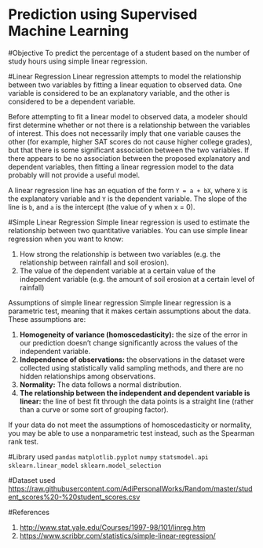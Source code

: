 # Prediction using Supervised Machine Learning

#Objective
To predict the percentage of a student based on the number of study hours using simple linear regression.

#Linear Regression
Linear regression attempts to model the relationship between two variables by fitting a linear equation to observed data. One variable is considered to be an explanatory variable, and the other is considered to be a dependent variable.

Before attempting to fit a linear model to observed data, a modeler should first determine whether or not there is a relationship between the variables of interest. This does not necessarily imply that one variable causes the other (for example, higher SAT scores do not cause higher college grades), but that there is some significant association between the two variables. If there appears to be no association between the proposed explanatory and dependent variables, then fitting a linear regression model to the data probably will not provide a useful model.

A linear regression line has an equation of the form `Y = a + bX`, where `X` is the explanatory variable and `Y` is the dependent variable. The slope of the line is `b`, and `a` is the intercept (the value of y when x = 0).

#Simple Linear Regression
Simple linear regression is used to estimate the relationship between two quantitative variables. You can use simple linear regression when you want to know:
1) How strong the relationship is between two variables (e.g. the relationship between rainfall and soil erosion).
2) The value of the dependent variable at a certain value of the independent variable (e.g. the amount of soil erosion at a certain level of rainfall)

Assumptions of simple linear regression
Simple linear regression is a parametric test, meaning that it makes certain assumptions about the data. These assumptions are:

1) **Homogeneity of variance (homoscedasticity):** the size of the error in our prediction doesn’t change significantly across the values of the independent variable.
2) **Independence of observations:** the observations in the dataset were collected using statistically valid sampling methods, and there are no hidden relationships among observations.
3) **Normality:** The data follows a normal distribution.
4) **The relationship between the independent and dependent variable is linear:** the line of best fit through the data points is a straight line (rather than a curve or some sort of grouping factor).

If your data do not meet the assumptions of homoscedasticity or normality, you may be able to use a nonparametric test instead, such as the Spearman rank test.

#Library used
`pandas` `matplotlib.pyplot` `numpy` `statsmodel.api` `sklearn.linear_model` `sklearn.model_selection`

#Dataset used
https://raw.githubusercontent.com/AdiPersonalWorks/Random/master/student_scores%20-%20student_scores.csv

#References
1) http://www.stat.yale.edu/Courses/1997-98/101/linreg.htm
2) https://www.scribbr.com/statistics/simple-linear-regression/
